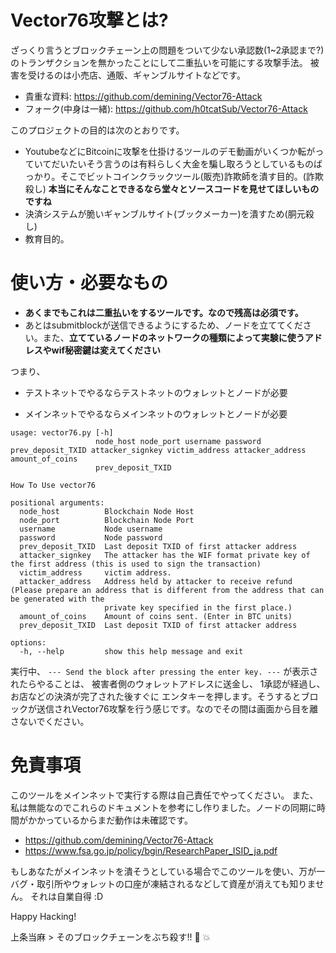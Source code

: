 # Vector76攻撃とは?

ざっくり言うとブロックチェーン上の問題をついて少ない承認数(1~2承認まで?)のトランザクションを無かったことにして二重払いを可能にする攻撃手法。
被害を受けるのは小売店、通販、ギャンブルサイトなどです。

- 貴重な資料: https://github.com/demining/Vector76-Attack
- フォーク(中身は一緒): https://github.com/h0tcatSub/Vector76-Attack


このプロジェクトの目的は次のとおりです。

- YoutubeなどにBitcoinに攻撃を仕掛けるツールのデモ動画がいくつか転がっていてだいたいそう言うのは有料らしく大金を騙し取ろうとしているものばっかり。そこでビットコインクラックツール(販売)詐欺師を潰す目的。(詐欺殺し) **本当にそんなことできるなら堂々とソースコードを見せてほしいものですね**
- 決済システムが脆いギャンブルサイト(ブックメーカー)を潰すため(胴元殺し)
- 教育目的。

# 使い方・必要なもの

- **あくまでもこれは二重払いをするツールです。なので残高は必須です。**
- あとはsubmitblockが送信できるようにするため、ノードを立ててください。また、**立てているノードのネットワークの種類によって実験に使うアドレスやwif秘密鍵は変えてください**

つまり、
- テストネットでやるならテストネットのウォレットとノードが必要

- メインネットでやるならメインネットのウォレットとノードが必要


```
usage: vector76.py [-h]
                   node_host node_port username password prev_deposit_TXID attacker_signkey victim_address attacker_address amount_of_coins
                   prev_deposit_TXID

How To Use vector76

positional arguments:
  node_host          Blockchain Node Host
  node_port          Blockchain Node Port
  username           Node username
  password           Node password
  prev_deposit_TXID  Last deposit TXID of first attacker address
  attacker_signkey   The attacker has the WIF format private key of the first address (this is used to sign the transaction)
  victim_address     victim address.
  attacker_address   Address held by attacker to receive refund (Please prepare an address that is different from the address that can be generated with the
                     private key specified in the first place.)
  amount_of_coins    Amount of coins sent. (Enter in BTC units)
  prev_deposit_TXID  Last deposit TXID of first attacker address

options:
  -h, --help         show this help message and exit
```

実行中、
```--- Send the block after pressing the enter key. ---```
が表示されたらやることは、
被害者側のウォレットアドレスに送金し、 1承認が経過し、お店などの決済が完了された後すぐに
エンタキーを押します。そうするとブロックが送信されVector76攻撃を行う感じです。なのでその間は画面から目を離さないでください。

# 免責事項


このツールをメインネットで実行する際は自己責任でやってください。
また、私は無能なのでこれらのドキュメントを参考にし作りました。ノードの同期に時間がかかっているからまだ動作は未確認です。

- https://github.com/demining/Vector76-Attack
- https://www.fsa.go.jp/policy/bgin/ResearchPaper_ISID_ja.pdf

もしあなたがメインネットを潰そうとしている場合でこのツールを使い、万が一バグ・取引所やウォレットの口座が凍結されるなどして資産が消えても知りません。
それは自業自得 :D

Happy Hacking!

上条当麻 > そのブロックチェーンをぶち殺す!!  👊  💥 